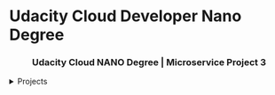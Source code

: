 # Udacity Cloud Developer Nano Degree

<div align="center">
<h3> Udacity Cloud NANO Degree | Microservice Project 3 </h3>
  </div>

<details>
  <summary> Projects  </summary>
  <ol>
    <li><a href="https://github.com/classic-k/Udagram-Frontend"> Udagram Frontent Repo </a></li>
    <li><a href="https://github.com/classic-k/Udagram-API-User"> Udagram API User Repo </a></li>
    <li><a href="https://github.com/classic-k/Udagram-API-Feed"> Udagram API Feed Repo </a></li>
    <li><a href="https://github.com/classic-k/Udagram-Proxy"> Udagram Reverse Proxy Repo </a></li>
  </ol>
  </details>

